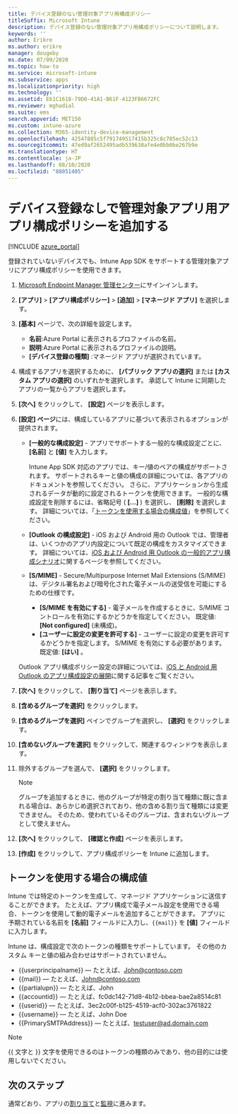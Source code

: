 ```yaml
---
title: デバイス登録のない管理対象アプリ用構成ポリシー
titleSuffix: Microsoft Intune
description: デバイス登録のない管理対象アプリ用構成ポリシーについて説明します。
keywords: ''
author: Erikre
ms.author: erikre
manager: dougeby
ms.date: 07/09/2020
ms.topic: how-to
ms.service: microsoft-intune
ms.subservice: apps
ms.localizationpriority: high
ms.technology: ''
ms.assetid: E61C1618-79D0-41A1-B61F-4123FB6672FC
ms.reviewer: mghadial
ms.suite: ems
search.appverid: MET150
ms.custom: intune-azure
ms.collection: M365-identity-device-management
ms.openlocfilehash: 42547885c5f791749517415b325c8c785ec52c13
ms.sourcegitcommit: 47ed9af2652495adb539638afe4e0bb0be267b9e
ms.translationtype: HT
ms.contentlocale: ja-JP
ms.lasthandoff: 08/10/2020
ms.locfileid: "88051405"
---
```

# <a name="add-app-configuration-policies-for-managed-apps-without-device-enrollment"></a>デバイス登録なしで管理対象アプリ用アプリ構成ポリシーを追加する

[!INCLUDE [azure_portal](../includes/azure_portal.md)]

登録されていないデバイスでも、Intune App SDK をサポートする管理対象アプリにアプリ構成ポリシーを使用できます。 

1. [Microsoft Endpoint Manager 管理センター](https://go.microsoft.com/fwlink/?linkid=2109431)にサインインします。
2. **[アプリ]**  >  **[アプリ構成ポリシー]**  >  **[追加]**  >  **[マネージド アプリ]** を選択します。
3. **[基本]** ページで、次の詳細を設定します。
    - **名前**:Azure Portal に表示されるプロファイルの名前。
    - **説明**:Azure Portal に表示されるプロファイルの説明。
    - **[デバイス登録の種類]** :マネージド アプリが選択されています。
4. 構成するアプリを選択するために、 **[パブリック アプリの選択]** または **[カスタム アプリの選択]** のいずれかを選択します。 承認して Intune に同期したアプリの一覧からアプリを選択します。
5. **[次へ]** をクリックして、 **[設定]** ページを表示します。
6. **[設定] ページ**には、構成しているアプリに基づいて表示されるオプションが提供されます。

    - **[一般的な構成設定]** - アプリでサポートする一般的な構成設定ごとに、 **[名前]** と **[値]** を入力します。 
 
        Intune App SDK 対応のアプリでは、キー/値のペアの構成がサポートされます。 サポートされるキーと値の構成の詳細については、各アプリのドキュメントを参照してください。 さらに、アプリケーションから生成されるデータが動的に設定されるトークンを使用できます。 一般的な構成設定を削除するには、省略記号 ( **[...]** ) を選択し、 **[削除]** を選択します。 詳細については、「[トークンを使用する場合の構成値](app-configuration-policies-managed-app.md#configuration-values-for-using-tokens)」を参照してください。 

    - **[Outlook の構成設定]** - iOS および Android 用の Outlook では、管理者は、いくつかのアプリ内設定について既定の構成をカスタマイズできます。 詳細については、[iOS および Android 用 Outlook の一般的アプリ構成シナリオ](https://docs.microsoft.com/exchange/clients-and-mobile-in-exchange-online/outlook-for-ios-and-android/outlook-for-ios-and-android-configuration-with-microsoft-intune#general-app-configuration-scenarios)に関するページを参照してください。
   
    - **[S/MIME]** - Secure/Multipurpose Internet Mail Extensions (S/MIME) は、デジタル署名および暗号化された電子メールの送受信を可能にするための仕様です。
        - **[S/MIME を有効にする]** - 電子メールを作成するときに、S/MIME コントロールを有効にするかどうかを指定してください。 既定値: **[Not configured]** (未構成)。
        - **[ユーザーに設定の変更を許可する]** - ユーザーに設定の変更を許可するかどうかを指定します。 S/MIME を有効にする必要があります。 既定値: **[はい]** 。
        
    Outlook アプリ構成ポリシー設定の詳細については、[iOS と Android 用 Outlook のアプリ構成設定の展開](https://docs.microsoft.com/exchange/clients-and-mobile-in-exchange-online/outlook-for-ios-and-android/outlook-for-ios-and-android-configuration-with-microsoft-intune)に関する記事をご覧ください。

7. **[次へ]** をクリックして、 **[割り当て]** ページを表示します。
8. **[含めるグループを選択]** をクリックします。
9. **[含めるグループを選択]** ペインでグループを選択し、 **[選択]** をクリックします。
10. **[含めないグループを選択]** をクリックして、関連するウィンドウを表示します。
11. 除外するグループを選んで、 **[選択]** をクリックします。

    >[!NOTE]
    >グループを追加するときに、他のグループが特定の割り当て種類に既に含まれる場合は、あらかじめ選択されており、他の含める割り当て種類には変更できません。 そのため、使われているそのグループは、含まれないグループとして使えません。

12. **[次へ]** をクリックして、 **[確認と作成]** ページを表示します。
13. **[作成]** をクリックして、アプリ構成ポリシーを Intune に追加します。

## <a name="configuration-values-for-using-tokens"></a>トークンを使用する場合の構成値

Intune では特定のトークンを生成して、マネージド アプリケーションに送信することができます。 たとえば、アプリ構成で電子メール設定を使用できる場合、トークンを使用して動的電子メールを追加することができます。 アプリに予期されている名前を **[名前]** フィールドに入力し、`{{mail}}` を **[値]** フィールドに入力します。

Intune は、構成設定で次のトークンの種類をサポートしています。 その他のカスタム キーと値の組み合わせはサポートされていません。

- \{\{userprincipalname\}\} — たとえば、John@contoso.com
- \{\{mail\}\} — たとえば、John@contoso.com
- \{\{partialupn\}\} — たとえば、John
- \{\{accountid\}\} — たとえば、fc0dc142-71d8-4b12-bbea-bae2a8514c81
- \{\{userid\}\} — たとえば、3ec2c00f-b125-4519-acf0-302ac3761822
- \{\{username\}\} — たとえば、John Doe
- \{\{PrimarySMTPAddress\}\} — たとえば、testuser@ad.domain.com

> [!Note]  
> \{\{ 文字と \}\} 文字を使用できるのはトークンの種類のみであり、他の目的には使用しないでください。

## <a name="next-steps"></a>次のステップ

通常どおり、アプリの[割り当て](apps-deploy.md)と[監視](apps-monitor.md)に進みます。
